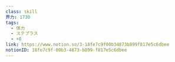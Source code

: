 ```yaml
---
class: skill
界力: 1730
tags:
  - 体力
  - ステプラス
  - +8
link: https://www.notion.so/3-18fe7c9f00b34873b899f817e5c6dbee
notionID: 18fe7c9f-00b3-4873-b899-f817e5c6dbee
---
```

